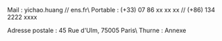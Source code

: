 Mail : yichao.huang // ens.fr\\
Portable : (+33) 07 86 xx xx xx // (+86) 134 2222 xxxx

Adresse postale : 45 Rue d'Ulm, 75005 Paris\\
Thurne : Annexe